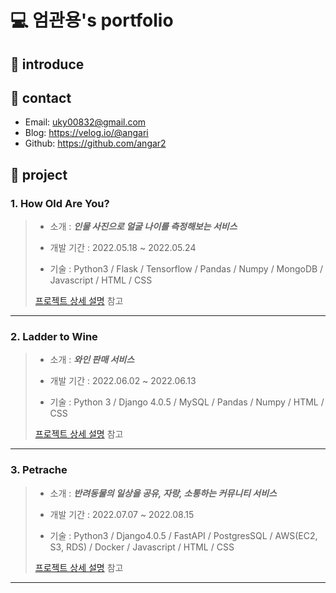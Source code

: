 # 💻 엄관용's portfolio


## 📌 introduce


## 📌 contact
- Email: uky00832@gmail.com
- Blog: https://velog.io/@angari
- Github: https://github.com/angar2


## 📌 project

### 1. How Old Are You?
> - 소개 : ***인물 사진으로 얼굴 나이를 측정해보는 서비스***  
> 
> - 개발 기간 : 2022.05.18 ~ 2022.05.24  
> 
> - 기술 : Python3 / Flask / Tensorflow / Pandas / Numpy / MongoDB / Javascript / HTML / CSS
> 
> [프로젝트 상세 설명](https://github.com/angar2/HOAY-backend) 참고
---
### 2. Ladder to Wine
> - 소개 : ***와인 판매 서비스***  
> 
> - 개발 기간 : 2022.06.02 ~ 2022.06.13  
> 
> - 기술 : Python 3 / Django 4.0.5 / MySQL / Pandas / Numpy / HTML / CSS
> 
> [프로젝트 상세 설명](https://github.com/angar2/LadderToWine) 참고
---
### 3. Petrache
> - 소개 : ***반려동물의 일상을 공유, 자랑, 소통하는 커뮤니티 서비스***  
> 
> - 개발 기간 : 2022.07.07 ~ 2022.08.15  
> 
> - 기술 : Python3 / Django4.0.5 / FastAPI / PostgresSQL / AWS(EC2, S3, RDS) / Docker / Javascript / HTML / CSS
> 
> [프로젝트 상세 설명](https://github.com/angar2/Petrasche_backend) 참고
---

